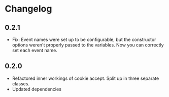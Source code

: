 # Changelog

## 0.2.1

-   Fix: Event names were set up to be configurable, but the constructor options weren't properly passed to the variables. Now you can correctly set each event name.

## 0.2.0

-   Refactored inner workings of cookie accept. Split up in three separate classes.
-   Updated dependencies
